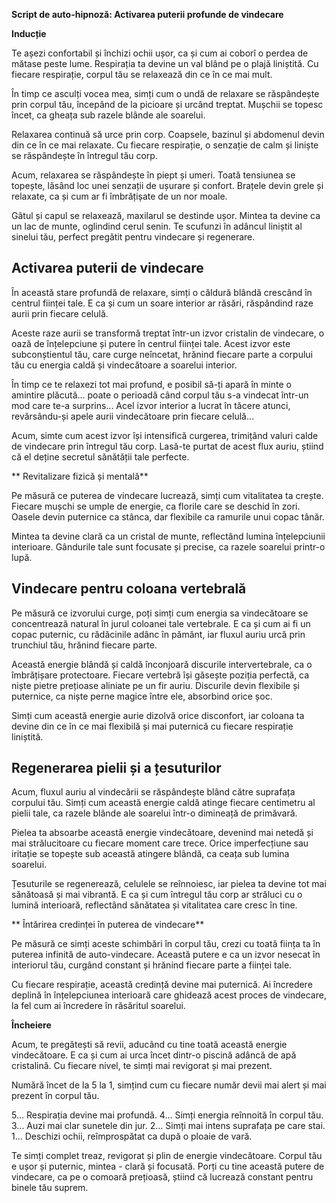 <!--StartFragment-->

**Script de auto-hipnoză: Activarea puterii profunde de vindecare**

**Inducție**

Te așezi confortabil și închizi ochii ușor, ca și cum ai coborî o perdea de mătase peste lume. Respirația ta devine un val blând pe o plajă liniștită. Cu fiecare respirație, corpul tău se relaxează din ce în ce mai mult.

În timp ce asculți vocea mea, simți cum o undă de relaxare se răspândește prin corpul tău, începând de la picioare și urcând treptat. Mușchii se topesc încet, ca gheața sub razele blânde ale soarelui.

Relaxarea continuă să urce prin corp. Coapsele, bazinul și abdomenul devin din ce în ce mai relaxate. Cu fiecare respirație, o senzație de calm și liniște se răspândește în întregul tău corp.

Acum, relaxarea se răspândește în piept și umeri. Toată tensiunea se topește, lăsând loc unei senzații de ușurare și confort. Brațele devin grele și relaxate, ca și cum ar fi îmbrățișate de un nor moale.

Gâtul și capul se relaxează, maxilarul se destinde ușor. Mintea ta devine ca un lac de munte, oglindind cerul senin. Te scufunzi în adâncul liniștit al sinelui tău, perfect pregătit pentru vindecare și regenerare.


## Activarea puterii de vindecare

În această stare profundă de relaxare, simți o căldură blândă crescând în centrul ființei tale. E ca și cum un soare interior ar răsări, răspândind raze aurii prin fiecare celulă.

Aceste raze aurii se transformă treptat într-un izvor cristalin de vindecare, o oază de înțelepciune și putere în centrul ființei tale. Acest izvor este subconștientul tău, care curge neîncetat, hrănind fiecare parte a corpului tău cu energia caldă și vindecătoare a soarelui interior.

În timp ce te relaxezi tot mai profund, e posibil să-ți apară în minte o amintire plăcută... poate o perioadă când corpul tău s-a vindecat într-un mod care te-a surprins... Acel izvor interior a lucrat în tăcere atunci, revărsându-și apele aurii vindecătoare prin fiecare celulă...

Acum, simte cum acest izvor își intensifică curgerea, trimițând valuri calde de vindecare prin întregul tău corp. Lasă-te purtat de acest flux auriu, știind că el deține secretul sănătății tale perfecte.

** Revitalizare fizică și mentală**

Pe măsură ce puterea de vindecare lucrează, simți cum vitalitatea ta crește. Fiecare mușchi se umple de energie, ca florile care se deschid în zori. Oasele devin puternice ca stânca, dar flexibile ca ramurile unui copac tânăr.

Mintea ta devine clară ca un cristal de munte, reflectând lumina înțelepciunii interioare. Gândurile tale sunt focusate și precise, ca razele soarelui printr-o lupă.


## Vindecare pentru coloana vertebrală

Pe măsură ce izvorului curge, poți simți cum energia sa vindecătoare se concentrează natural în jurul coloanei tale vertebrale. E ca și cum ai fi un copac puternic, cu rădăcinile adânc în pământ, iar fluxul auriu urcă prin trunchiul tău, hrănind fiecare parte.

Această energie blândă și caldă înconjoară discurile intervertebrale, ca o îmbrățișare protectoare. Fiecare vertebră își găsește poziția perfectă, ca niște pietre prețioase aliniate pe un fir auriu. Discurile devin flexibile și puternice, ca niște perne magice între ele, absorbind orice șoc.

Simți cum această energie aurie dizolvă orice disconfort, iar coloana ta devine din ce în ce mai flexibilă și mai puternică cu fiecare respirație liniștită.


## Regenerarea pielii și a țesuturilor

Acum, fluxul auriu al vindecării se răspândește blând către suprafața corpului tău. Simți cum această energie caldă atinge fiecare centimetru al pielii tale, ca razele blânde ale soarelui într-o dimineață de primăvară.

Pielea ta absoarbe această energie vindecătoare, devenind mai netedă și mai strălucitoare cu fiecare moment care trece. Orice imperfecțiune sau iritație se topește sub această atingere blândă, ca ceața sub lumina soarelui.

Țesuturile se regenerează, celulele se reînnoiesc, iar pielea ta devine tot mai sănătoasă și mai vibrantă. E ca și cum întregul tău corp ar străluci cu o lumină interioară, reflectând sănătatea și vitalitatea care cresc în tine.

** Întărirea credinței în puterea de vindecare**

Pe măsură ce simți aceste schimbări în corpul tău, crezi cu toată ființa ta în puterea infinită de auto-vindecare. Această putere e ca un izvor nesecat în interiorul tău, curgând constant și hrănind fiecare parte a ființei tale.

Cu fiecare respirație, această credință devine mai puternică. Ai încredere deplină în înțelepciunea interioară care ghidează acest proces de vindecare, la fel cum ai încredere în răsăritul soarelui.

**Încheiere**

Acum, te pregătești să revii, aducând cu tine toată această energie vindecătoare. E ca și cum ai urca încet dintr-o piscină adâncă de apă cristalină. Cu fiecare nivel, te simți mai revigorat și mai prezent.

Numără încet de la 5 la 1, simțind cum cu fiecare număr devii mai alert și mai prezent în corpul tău.

5... Respirația devine mai profundă. 4... Simți energia reînnoită în corpul tău. 3... Auzi mai clar sunetele din jur. 2... Simți mai intens suprafața pe care stai. 1... Deschizi ochii, reîmprospătat ca după o ploaie de vară.

Te simți complet treaz, revigorat și plin de energie vindecătoare. Corpul tău e ușor și puternic, mintea - clară și focusată. Porți cu tine această putere de vindecare, ca pe o comoară prețioasă, știind că lucrează constant pentru binele tău suprem.

 

<!--EndFragment-->
